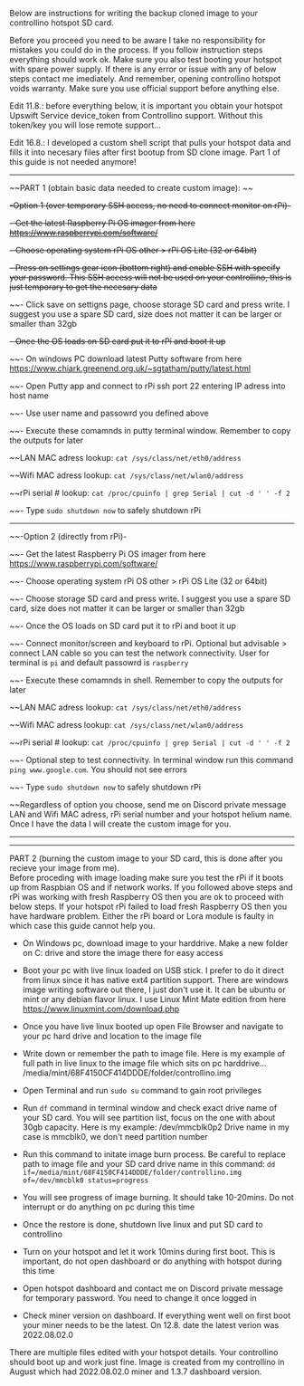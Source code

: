 Below are instructions for writing the backup cloned image to your controllino hotspot SD card. 

Before you proceed you need to be aware I take no responsibility for mistakes you could do in the process. If you follow instruction steps everything should work ok. Make sure you also test booting your hotspot with spare power supply. If there is any error or issue with any of below steps contact me imediately. 
And remember, opening controllino hotspot voids warranty. Make sure you use official support before anything else. 

Edit 11.8.: before everything below, it is important you obtain your hotspot Upswift Service device_token from Controllino support. Without this token/key you will lose remote support... 

Edit 16.8.: I developed a custom shell script that pulls your hotspot data and fills it into necesary files after first bootup from SD clone image. 
Part 1 of this guide is not needed anymore!

--------------------------------------------
~~PART 1 (obtain basic data needed to create custom image): ~~

~~-Option 1 (over temporary SSH access, no need to connect monitor on rPi)-~~

~~- Get the latest Raspberry Pi OS imager from here https://www.raspberrypi.com/software/~~

~~- Choose operating system rPi OS other > rPi OS Lite (32 or 64bit)~~

~~- Press on settings gear icon (bottom right) and enable SSH with specify your password. This SSH access will not be used on your controllino, this is just temporary to get the necesary data~~

~~- Click save on settigns page, choose storage SD card and press write. I suggest you use a spare SD card, size does not matter it can be larger or smaller than 32gb

~~- Once the OS loads on SD card put it to rPi and boot it up~~

~~- On windows PC download latest Putty software from here https://www.chiark.greenend.org.uk/~sgtatham/putty/latest.html 

~~- Open Putty app and connect to rPi ssh port 22 entering IP adress into host name 

~~- Use user name and passowrd you defined above

~~- Execute these comamnds in putty terminal window. Remember to copy the outputs for later

~~LAN MAC adress lookup:
`cat /sys/class/net/eth0/address`

~~Wifi MAC adress lookup:
`cat /sys/class/net/wlan0/address`

~~rPi serial # lookup:
`cat /proc/cpuinfo | grep Serial | cut -d ' ' -f 2`

~~- Type `sudo shutdown now` to safely shutdown rPi 

--------------------------------------------
~~-Option 2 (directly from rPi)-

~~- Get the latest Raspberry Pi OS imager from here https://www.raspberrypi.com/software/

~~- Choose operating system rPi OS other > rPi OS Lite (32 or 64bit)

~~- Choose storage SD card and press write. I suggest you use a spare SD card, size does not matter it can be larger or smaller than 32gb

~~- Once the OS loads on SD card put it to rPi and boot it up

~~- Connect monitor/screen and keyboard to rPi. Optional but advisable > connect LAN cable so you can test the network connectivity. User for terminal is `pi` and default passowrd is `raspberry`

~~- Execute these comamnds in shell. Remember to copy the outputs for later

~~LAN MAC adress lookup:
`cat /sys/class/net/eth0/address`

~~Wifi MAC adress lookup:
`cat /sys/class/net/wlan0/address`

~~rPi serial # lookup:
`cat /proc/cpuinfo | grep Serial | cut -d ' ' -f 2`

~~- Optional step to test connectivity. In terminal window run this command `ping www.google.com`. You should not see errors

~~- Type `sudo shutdown now` to safely shutdown rPi

~~Regardless of option you choose, send me on Discord private message LAN and Wifi MAC adress, rPi serial number and your hotspot helium name. 
Once I have the data I will create the custom image for you. 

--------------------------------------------
--------------------------------------------
PART 2 (burning the custom image to your SD card, this is done after you recieve your image from me).  
Before proceding with image loading make sure you test the rPi if it boots up from Raspbian OS and if network works. 
If you followed above steps and rPi was working with fresh Raspberry OS then you are ok to proceed with below steps. 
If your hotspot rPi failed to load fresh Raspberry OS then you have hardware problem. Either the rPi board or Lora module is faulty in which case this guide cannot help you. 

- On Windows pc, download image to your harddrive. Make a new folder on C: drive and store the image there for easy access

- Boot your pc with live linux loaded on USB stick. I prefer to do it direct from linux since it has native ext4 partition support. There are windows image writing software out there, I just don't use it. 
It can be ubuntu or mint or any debian flavor linux. I use Linux Mint Mate edition from here https://www.linuxmint.com/download.php

- Once you have live linux booted up open File Browser and navigate to your pc hard drive and location to the image file

- Write down or remember the path to image file. Here is my example of full path in live linux to the image file which sits on pc harddrive...
/media/mint/68F4150CF414DDDE/folder/controllino.img

- Open Terminal and run `sudo su` command to gain root privileges 

- Run `df` command in terminal window and check exact drive name of your SD card. You will see partition list, focus on the one with about 30gb capacity. Here is my example: 
/dev/mmcblk0p2
Drive name in my case is mmcblk0, we don't need partition number

- Run this command to initate image burn process. Be careful to replace path to image file and your SD card drive name in this command: 
`dd if=/media/mint/68F4150CF414DDDE/folder/controllino.img of=/dev/mmcblk0 status=progress`

- You will see progress of image burning. It should take 10-20mins. Do not interrupt or do anything on pc during this time

- Once the restore is done, shutdown live linux and put SD card to controllino 

- Turn on your hotspot and let it work 10mins during first boot. This is important, do not open dashboard or do anything with hotspot during this time 

- Open hotspot dashboard and contact me on Discord private message for temporary password. You need to change it once logged in

- Check miner version on dashboard. If everything went well on first boot your miner needs to be the latest. On 12.8. date the latest verion was 2022.08.02.0

There are multiple files edited with your hotspot details. Your controllino should boot up and work just fine. Image is created from my controllino in August which had 2022.08.02.0 miner and 1.3.7 dashboard version. 
